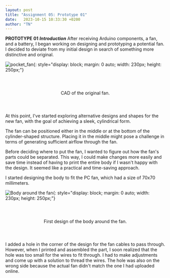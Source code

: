 ```yaml
---
layout: post
title: "Assignment 05: Prototype 01"
date:   2023-10-15 10:33:30 +0200
author: "TN"
---
```


**PROTOTYPE 01**
***Introduction***
After receiving Arduino components, a fan, and a battery, I began working on designing and prototyping a potential fan. I decided to deviate from my initial design in search of something more distinctive and original.

![pocket_fan](https://github.com/thomasnguy3n/ADA525/assets/142970936/1ab0baad-05bb-4ce5-b140-65006546bd8f){: style="display: block; margin: 0 auto; width: 230px; height: 250px;"}

<div style="display: flex; justify-content: center; align-items: center; height: 100px;">
  <p>CAD of the original fan.</p>
</div>

At this point, I've started exploring alternative designs and shapes for the new fan, with the goal of achieving a sleek, cylindrical form. 

The fan can be positioned either in the middle or at the bottom of the cylinder-shaped structure. Placing it in the middle might pose a challenge in terms of generating sufficient airflow through the fan.

Before deciding where to put the fan, I wanted to figure out how the fan's parts could be separated. This way, I could make changes more easily and save time instead of having to print the entire body if I wasn't happy with the design. It seemed like a practical and time-saving approach.

I started designing the body to fit the PC fan, which had a size of 70x70 millimeters.

![Body around the fan](https://github.com/thomasnguy3n/ADA525/assets/142970936/234cae1c-b64e-415e-8a3a-5fe5b98dd7f5){: style="display: block; margin: 0 auto; width: 230px; height: 250px;"}

<div style="display: flex; justify-content: center; align-items: center; height: 100px;">
  <p>First design of the body around the fan.</p>
</div>

I added a hole in the corner of the design for the fan cables to pass through. However, when I printed and assembled the part, I soon realized that the hole was too small for the wires to fit through. I had to make adjustments and come up with a solution to thread the wires. The hole was also on the wrong side because the actual fan didn't match the one I had uploaded online.

